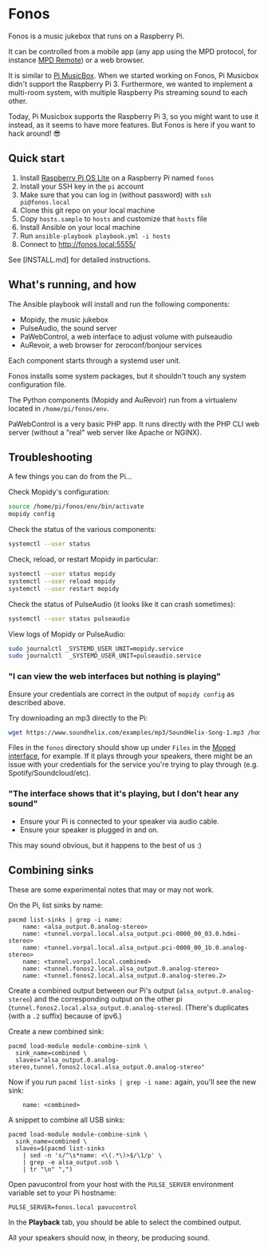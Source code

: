 # Fonos

Fonos is a music jukebox that runs on a Raspberry Pi.

It can be controlled from a mobile app (any app using the MPD protocol,
for instance [MPD Remote]) or a web browser.

It is similar to [Pi MusicBox]. When we started working on Fonos,
Pi Musicbox didn't support the Raspberry Pi 3. Furthermore, we wanted
to implement a multi-room system, with multiple Raspberry Pis streaming
sound to each other.

Today, Pi Musicbox supports the Raspberry Pi 3, so you might want
to use it instead, as it seems to have more features. But Fonos
is here if you want to hack around! 😎

[Pi MusicBox]: https://www.pimusicbox.com/
[MPD Remote]: https://play.google.com/store/apps/details?id=net.prezz.mpr


## Quick start

1. Install [Raspberry Pi OS Lite](https://www.raspberrypi.org/software/operating-systems/) on a Raspberry Pi named `fonos`
2. Install your SSH key in the `pi` account
3. Make sure that you can log in (without password) with `ssh pi@fonos.local`
4. Clone this git repo on your local machine
5. Copy `hosts.sample` to `hosts` and customize that `hosts` file
6. Install Ansible on your local machine
7. Run `ansible-playbook playbook.yml -i hosts`
8. Connect to http://fonos.local:5555/

See [INSTALL.md] for detailed instructions.


## What's running, and how

The Ansible playbook will install and run the following components:
- Mopidy, the music jukebox
- PulseAudio, the sound server
- PaWebControl, a web interface to adjust volume with pulseaudio
- AuRevoir, a web browser for zeroconf/bonjour services

Each component starts through a systemd user unit.

Fonos installs some system packages, but it shouldn't touch any
system configuration file.

The Python components (Mopidy and AuRevoir) run from a virtualenv
located in `/home/pi/fonos/env`.

PaWebControl is a very basic PHP app. It runs directly with the PHP CLI
web server (without a "real" web server like Apache or NGINX).


## Troubleshooting

A few things you can do from the Pi...

Check Mopidy's configuration:
```bash
source /home/pi/fonos/env/bin/activate
mopidy config
```

Check the status of the various components:
```bash
systemctl --user status
```

Check, reload, or restart Mopidy in particular:
```bash
systemctl --user status mopidy
systemctl --user reload mopidy
systemctl --user restart mopidy
```

Check the status of PulseAudio (it looks like it can crash sometimes):
```bash
systemctl --user status pulseaudio
```

View logs of Mopidy or PulseAudio:
```bash
sudo journalctl _SYSTEMD_USER_UNIT=mopidy.service
sudo journalctl  _SYSTEMD_USER_UNIT=pulseaudio.service
```


### "I can view the web interfaces but nothing is playing"

Ensure your credentials are correct in the output of `mopidy config` as described above.

Try downloading an mp3 directly to the Pi:

```bash
wget https://www.soundhelix.com/examples/mp3/SoundHelix-Song-1.mp3 /home/pi/fonos
```

Files in the `fonos` directory should show up under `Files` in the [Moped interface](http://fonos.local:6680/moped), for example. If it plays through your speakers, there might be an issue with your credentials for the service you're trying to play through (e.g. Spotify/Soundcloud/etc).


### "The interface shows that it's playing, but I don't hear any sound"

- Ensure your Pi is connected to your speaker via audio cable.
- Ensure your speaker is plugged in and on.

This may sound obvious, but it happens to the best of us :)


## Combining sinks


These are some experimental notes that may or may not work.

On the Pi, list sinks by name:

```
pacmd list-sinks | grep -i name:
	name: <alsa_output.0.analog-stereo>
	name: <tunnel.vorpal.local.alsa_output.pci-0000_00_03.0.hdmi-stereo>
	name: <tunnel.vorpal.local.alsa_output.pci-0000_00_1b.0.analog-stereo>
	name: <tunnel.vorpal.local.combined>
	name: <tunnel.fonos2.local.alsa_output.0.analog-stereo>
	name: <tunnel.fonos2.local.alsa_output.0.analog-stereo.2>
```

Create a combined output between our Pi's output (`alsa_output.0.analog-stereo`) and the corresponding output on the other pi (`tunnel.fonos2.local.alsa_output.0.analog-stereo`). (There's duplicates (with a `.2` suffix) because of ipv6.)

Create a new combined sink:

```
pacmd load-module module-combine-sink \
  sink_name=combined \
  slaves="alsa_output.0.analog-stereo,tunnel.fonos2.local.alsa_output.0.analog-stereo"
```

Now if you run `pacmd list-sinks | grep -i name:` again, you'll see the new sink:

```
	name: <combined>
```

A snippet to combine all USB sinks:

```
pacmd load-module module-combine-sink \
  sink_name=combined \
  slaves=$(pacmd list-sinks 
    | sed -n 's/^\s*name: <\(.*\)>$/\1/p' \
    | grep -e alsa_output.usb \
    | tr "\n" ",")
```

Open pavucontrol from your host with the `PULSE_SERVER` environment variable set to your Pi hostname:

`PULSE_SERVER=fonos.local pavucontrol`

In the **Playback** tab, you should be able to select the combined output.

All your speakers should now, in theory, be producing sound.
